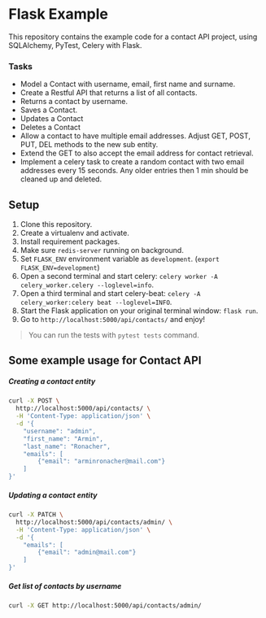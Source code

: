 Flask Example
=============

This repository contains the example code for a contact API project, using SQLAlchemy, PyTest, Celery with Flask.


### Tasks
- Model a Contact with username, email, first name and surname.
- Create a Restful API that returns a list of all contacts.
- Returns a contact by username.
- Saves a Contact.
- Updates a Contact
- Deletes a Contact
- Allow a contact to have multiple email addresses.  Adjust GET, POST, PUT, DEL methods to the new sub entity.
- Extend the GET to also accept the email address for contact retrieval.
- Implement a celery task to create a random contact with two email addresses every 15 seconds. Any older entries then 1 min should be cleaned up and deleted.


Setup
-----

1. Clone this repository.
2. Create a virtualenv and activate.
3. Install requirement packages. 
4. Make sure `redis-server` running on background.
5. Set `FLASK_ENV` environment variable as `development`. (`export FLASK_ENV=development`)
6. Open a second terminal and start celery: `celery worker -A celery_worker.celery --loglevel=info`.
7. Open a third terminal and start celery-beat: `celery -A celery_worker:celery beat --loglevel=INFO`.
8. Start the Flask application on your original terminal window: `flask run`.
9. Go to `http://localhost:5000/api/contacts/` and enjoy!

> You can run the tests with `pytest tests` command.

Some example usage for Contact API
----------------------------------

##### Creating a contact entity 

```bash
curl -X POST \
  http://localhost:5000/api/contacts/ \
  -H 'Content-Type: application/json' \
  -d '{
	"username": "admin",
	"first_name": "Armin",
	"last_name": "Ronacher",
	"emails": [
		{"email": "arminronacher@mail.com"}
	]
}'
```

##### Updating a contact entity 

```bash
curl -X PATCH \
  http://localhost:5000/api/contacts/admin/ \
  -H 'Content-Type: application/json' \
  -d '{
	"emails": [
		{"email": "admin@mail.com"}
	]
}'
```

##### Get list of contacts by username

```bash
curl -X GET http://localhost:5000/api/contacts/admin/
```
